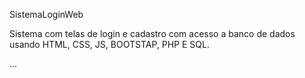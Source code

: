 SistemaLoginWeb

Sistema com telas de login e cadastro com acesso a banco de dados usando HTML, CSS, JS, BOOTSTAP, PHP E SQL.

...